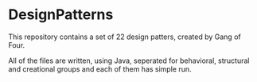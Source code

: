 # DesignPatterns

This repository contains a set of 22 design patters, created by Gang of Four.

All of the files are written, using Java, seperated for behavioral, structural and creational groups and each of them has simple run.
